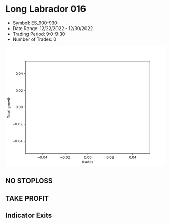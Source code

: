 # Long Labrador 016 
- Symbol: ES_900-930
- Date Range: 12/22/2022 - 12/30/2022
- Trading Period: 9:0-9:30
- Number of Trades: 0

![Plot](LongLabrador016ES_900-930.png)
## NO STOPLOSS














## TAKE PROFIT











## Indicator Exits


